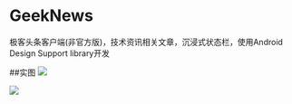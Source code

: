 # GeekNews
极客头条客户端(非官方版)，技术资讯相关文章，沉浸式状态栏，使用Android Design Support library开发

##实图
![](https://raw.githubusercontent.com/navyifanr/GeekNews/master/pic/device-2015-10-07-222640.png)

![](https://raw.githubusercontent.com/navyifanr/GeekNews/master/pic/device-2015-10-07-222753.png)





